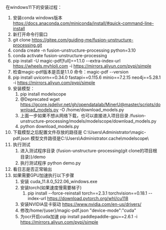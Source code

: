 在windows11下的安装过程：
1. 安装conda windows版本 https://docs.anaconda.com/miniconda/install/#quick-command-line-install
2. 新打开命令行窗口
3. git clone https://gitee.com/guiding-me/fusion-unstructure-processing.git
4. conda create -n fusion-unstructure-processing python=3.10
5. conda activate  fusion-unstructure-processing
6. pip install -U magic-pdf[full]==1.1.0 --extra-index-url https://wheels.myhloli.com -i https://mirrors.aliyun.com/pypi/simple
7. 检查magic-pdf版本是否是1.1.0 命令：magic-pdf --version
8. pip install uvicorn==0.34.0 fastapi==0.115.6 minio==7.2.15 neo4j==5.28.1 -i https://mirrors.aliyun.com/pypi/simple
9. 安装模型：
    1. pip install modelscope
    2. @Deprecated  wget https://gcore.jsdelivr.net/gh/opendatalab/MinerU@master/scripts/download_models.py -O /home/download_models.py
    3. 上面一步如果不想从网络下载，也可以直接进入项目目录 /fusion-unstructure-processing/models/modelscope/download_models.py
    4. python download_models.py
10. 下载模型之后配置文件存放的路径是 C:\Users\Administrator\magic-pdf.json  模型文件路径是C:\Users\Administrator\.cache\modelscope\
11. 执行测试
    1. 进入测试程序目录 {fusion-unstructure-processing(git clone的项目根目录)}/demo
    2. 执行测试程序 python demo.py
12. 看日志是否正常输出
13. 如果需要GPU加速执行以下步骤
    1. 安装 cuda_11.8.0_522.06_windows.exe
    2. 安装torch(如果速度慢需要梯子)
        1. pip install --force-reinstall torch==2.3.1 torchvision==0.18.1 --index-url https://download.pytorch.org/whl/cu118
    1. 安装NVIDIA显卡驱动 https://www.nvidia.com/en-us/drivers/
    2. 修改/home/{user}/magic-pdf.json   "device-mode":"cuda"
    3. 为ocr开启cuda加速 pip install paddlepaddle-gpu==2.6.1 -i https://mirrors.aliyun.com/pypi/simple
